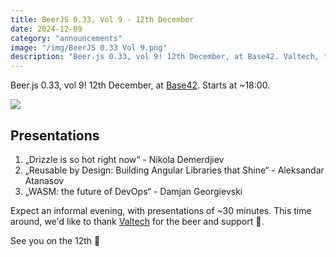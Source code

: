 ```yaml
---
title: BeerJS 0.33, Vol 9 - 12th December
date: 2024-12-09
category: "announcements"
image: "/img/BeerJS 0.33 Vol 9.png"
description: "Beer.js 0.33, vol 9! 12th December, at Base42. Valtech, thanks for the beer 🍻."
---
```


Beer.js 0.33, vol 9! 12th December, at [Base42](https://base42.mk). Starts at ~18:00.

<img src="/img/BeerJS 0.33 Vol 9.png" />

## Presentations

1. „Drizzle is so hot right now“ - Nikola Demerdjiev
2. „Reusable by Design: Building Angular Libraries that Shine“ - Aleksandar Atanasov
3. „WASM: the future of DevOps“ - Damjan Georgievski

Expect an informal evening, with presentations of ~30 minutes. This time around, we'd like to thank [Valtech](https://www.valtech.com/) for the beer and support 🍻.

See you on the 12th 🍻
